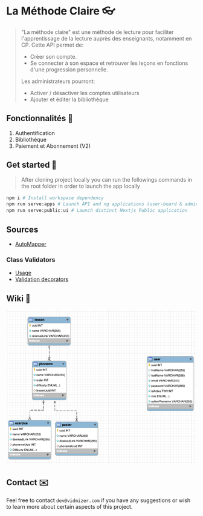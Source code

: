 # La Méthode Claire 👓

> "La méthode claire" est une méthode de lecture pour faciliter l'apprentissage de la  lecture auprès des enseignants, notamment en CP. Cette API permet de:
>
> - Créer son compte.
> - Se connecter  à son espace et retrouver les leçons en fonctions d'une progression personnelle.
>
> Les administrateurs pourront:
>
> - Activer / désactiver les comptes utilisateurs
> - Ajouter et éditer la bibliothèque

## Fonctionnalités 🎉

1. Authentification
2. Bibliothèque
3. Paiement et Abonnement (V2)

## Get started 💪

> After cloning project locally you can run the followings commands in the root folder in order to launch the app locally

``` bash
npm i # Install workspace dependency
npm run serve:apps # Launch API and ng applications (user-board & admin-board)
npm run serve:public:ui # Launch distinct Nextjs Public application
```

## Sources

- [AutoMapper](https://automapperts.netlify.app/docs/nestjs)

### Class Validators

- [Usage](https://github.com/typestack/class-validator#usage)
- [Validation decorators](https://github.com/typestack/class-validator#validation-decorators)

## Wiki 🙏

![UML](./assets/database-model.png)

## Contact ✉️

Feel free to contact `dev@vidmizer.com` if you have any suggestions or wish to learn more about certain aspects of this project.
